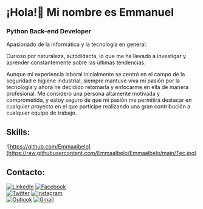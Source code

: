 # ¡Hola!👋 Mi nombre es Emmanuel 

### Python Back-end Developer 


Apasionado de la informática y la tecnología en general. 

Curioso por naturaleza, autodidacta, lo que me ha llevado a investigar y aprender constantemente sobre las últimas tendencias.

Aunque mi experiencia laboral inicialmente se centró en el campo de la seguridad e higiene industrial, siempre mantuve viva mi pasión por la tecnología y ahora he decidido retomarla y enfocarme en ella de manera profesional. Me considero una persona altamente motivada y comprometida, y estoy seguro de que mi pasión me permitirá destacar en cualquier proyecto en el que participe realizando una gran contribución a cualquier equipo de trabajo.


## Skills:
![https://github.com/Emmaalbelo](https://raw.githubusercontent.com/Emmaalbelo/Emmaalbelo/main/Tec.jpg)


## Contacto:

[![LinkedIn](https://img.shields.io/badge/LinkedIn-Emmanuel_Albelo-339933?style=for-the-badge&logo=linkedin&logoColor=white&labelColor=101010)](https://www.linkedin.com/in/ealbelo)
[![Facebook](https://img.shields.io/badge/Facebook-@Emmanuel_Albelo-1877F2?style=for-the-badge&logo=facebook&logoColor=white&labelColor=101010)](https://www.facebook.com/emmaalbelo)
</br>
[![Twitter](https://img.shields.io/badge/Twitter-@Emmanuel_Albelo-1DA1F2?style=for-the-badge&logo=twitter&logoColor=white&labelColor=101010)](https://twitter.com/EmmanuelAlbelo)
[![Instagram](https://img.shields.io/badge/Instagram-@emmanuel_a_-EC5252?style=for-the-badge&logo=instagram&logoColor=white&labelColor=101010)](https://www.instagram.com/emmanuel_a_)
</br>
[![Outlook](https://img.shields.io/badge/emmaalbelo@hotmail.com-orange?style=for-the-badge&logo=Microsoft+Outlook&logoColor=white&labelColor=101010)](mailto:emmaalbelo@gmail.com)
[![Gmail](https://img.shields.io/badge/emmaalbelo@gmail.com-D14836?style=for-the-badge&logo=gmail&logoColor=white&labelColor=101010)](mailto:emmaalbelo@gmail.com)
